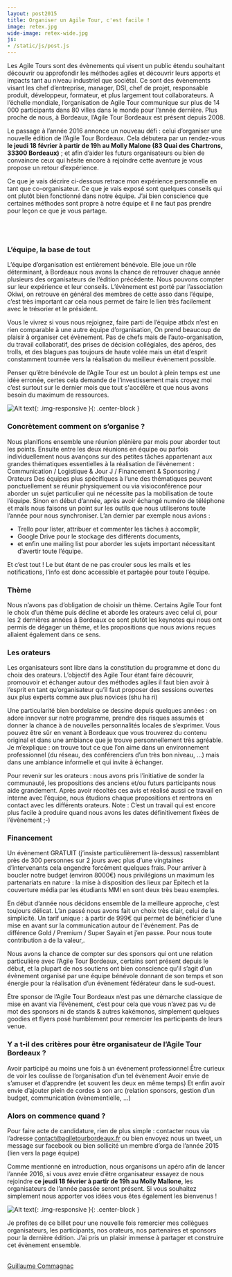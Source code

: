 ```yaml
---
layout: post2015
title: Organiser un Agile Tour, c'est facile !
image: retex.jpg
wide-image: retex-wide.jpg
js:
- /static/js/post.js
---
```


Les Agile Tours sont des évènements qui visent un public étendu souhaitant découvrir ou approfondir les méthodes agiles et découvrir leurs apports et impacts tant au niveau industriel que sociétal.
Ce sont des évènements visant les chef d’entreprise, manager, DSI, chef de projet, responsable produit, développeur, formateur, et plus largement tout collaborateurs.
A l’échelle mondiale, l’organisation de Agile Tour communique sur plus de 14 000 participants dans 80 villes dans le monde pour l’année dernière.
Plus proche de nous, à Bordeaux, l’Agile Tour Bordeaux est présent depuis 2008.
<!--more-->

Le passage à l’année 2016 annonce un nouveau défi : celui d’organiser une nouvelle édition de l’Agile Tour Bordeaux. Cela débutera par un rendez-vous **le jeudi 18 février à partir de 19h au Molly Malone (83 Quai des Chartrons, 33300 Bordeaux)** ; et afin d’aider les futurs organisateurs ou bien de convaincre ceux qui hésite encore à rejoindre cette aventure je vous propose un retour d’expérience.

Ce que je vais décrire ci-dessous retrace mon expérience personnelle en tant que co-organisateur. Ce que je vais exposé sont quelques conseils qui ont plutôt bien fonctionné dans notre équipe. J’ai bien conscience que certaines méthodes sont propre à notre équipe et il ne faut pas prendre pour leçon ce que je vous partage.

<br>
<br>

### L’équipe, la base de tout 
L’équipe d’organisation est entièrement bénévole. Elle joue un rôle déterminant, à Bordeaux nous avons la chance de retrouver chaque année plusieurs des organisateurs de l’édition précédente. Nous pouvons compter sur leur expérience et leur conseils. 
L’évènement est porté par l’association Okiwi, on retrouve en général des membres de cette asso dans l’équipe, c’est très important car cela nous permet de faire le lien très facilement avec le trésorier et le président.

Vous le vivrez si vous nous rejoignez, faire parti de l’équipe atbdx n’est en rien comparable à une autre équipe d’organisation, On prend beaucoup de plaisir à organiser cet évènement. Pas de chefs mais de l’auto-organisation, du travail collaboratif, des prises de décision collégiales, des apéros, des trolls, et des blagues pas toujours de haute volée mais un état d’esprit constamment tournée vers la réalisation du meilleur évènement possible.  

Penser qu’être bénévole de l’Agile Tour est un boulot à plein temps est une idée erronée, certes cela demande de l’investissement mais croyez moi c’est surtout sur le dernier mois que tout s'accélère et que nous avons besoin du maximum de ressources. 

![Alt text](/static/img/blog/chocolat.png){: .img-responsive }{: .center-block }

### Concrètement comment on s’organise ?

Nous planifions ensemble une réunion plénière par mois pour aborder tout les points. Ensuite entre les deux réunions en équipe ou parfois individuellement nous avançons sur des petites tâches appartenant aux grandes thématiques essentielles à la réalisation de l’évènement : Communication / Logistique & Jour J / Financement & Sponsoring / Orateurs
Des équipes plus spécifiques à l’une des thématiques peuvent ponctuellement se réunir physiquement ou via visioconférence pour aborder un sujet particulier qui ne nécessite pas la mobilisation de toute l’équipe.
Sinon en début d’année, après avoir échangé numéro de téléphone et mails nous faisons un point sur les outils que nous utiliserons toute l’année pour nous synchroniser. L’an dernier par exemple nous avions : 

  * Trello pour lister, attribuer et commenter les tâches à accomplir, 
  * Google Drive pour le stockage des différents documents, 
  * et enfin une mailing list pour aborder les sujets important nécessitant d’avertir toute l’équipe.

Et c’est tout ! Le but étant de ne pas crouler sous les mails et les notifications, l’info est donc accessible et partagée pour toute l’équipe.

### Thème

Nous n’avons pas d’obligation de choisir un thème. Certains Agile Tour font le choix d’un thème puis décline et aborde les orateurs avec celui ci, pour les 2 dernières années à Bordeaux ce sont plutôt les keynotes qui nous ont permis de dégager un thème, et les propositions que nous avions reçues allaient également dans ce sens.

### Les orateurs

Les organisateurs sont libre dans la constitution du programme et donc du choix des orateurs. L’objectif des Agile Tour étant faire découvrir, promouvoir et échanger autour des méthodes agiles il faut bien avoir à l’esprit en tant qu’organisateur qu’il faut proposer des sessions ouvertes aux plus experts comme aux plus novices (shu ha ri)

Une particularité bien bordelaise se dessine depuis quelques années : on adore innover sur notre programme, prendre des risques assumés et donner la chance à de nouvelles personnalités locales de s’exprimer. Vous pouvez être sûr en venant à Bordeaux que vous trouverez du contenu original et dans une ambiance que je trouve personnellement très agréable. Je m’explique : on trouve tout ce que l’on aime dans un environnement professionnel (du réseau, des conférenciers d’un très bon niveau, …) mais dans une ambiance informelle et qui invite à échanger.

Pour revenir sur les orateurs : nous avons pris l’initiative de sonder la communauté, les propositions des anciens et/ou futurs participants nous aide grandement. Après avoir récoltés ces avis et réalisé aussi ce travail en interne avec l’équipe, nous étudions chaque propositions et rentrons en contact avec les différents orateurs. 
Note : C’est un travail qui est encore plus facile à produire quand nous avons les dates définitivement fixées de l’évènement ;-)

### Financement

Un évènement GRATUIT (j’insiste particulièrement là-dessus) rassemblant près de 300 personnes sur 2 jours avec plus d’une vingtaines d’intervenants cela engendre forcément quelques frais. Pour arriver à boucler notre budget (environ 8000€) nous privilégions un maximum les partenariats en nature : la mise à disposition des lieux par Epitech et la couverture média par les étudiants MMI en sont deux très beau exemples.

En début d’année nous décidons ensemble de la meilleure approche, c’est toujours délicat. L’an passé nous avons fait un choix très clair, celui de la simplicité. Un tarif unique : à partir de 999€ qui permet de bénéficier d'une mise en avant sur la communication autour de l'événement. Pas de différence Gold / Premium / Super Sayain et j’en passe. Pour nous toute contribution a de la valeur,. 

Nous avons la chance de compter sur des sponsors qui ont une relation particulière avec l’Agile Tour Bordeaux, certains sont présent depuis le début, et la plupart de nos soutiens ont bien conscience qu’il s’agit d’un évènement organisé par une équipe bénévole donnant de son temps et son énergie pour la réalisation d’un évènement fédérateur dans le sud-ouest.

Être sponsor de l’Agile Tour Bordeaux n’est pas une démarche classique de mise en avant via l’évènement, c’est pour cela que vous n’avez pas vu de mot des sponsors ni de stands & autres kakémonos, simplement quelques goodies et flyers posé humblement pour remercier les participants de leurs venue.

### Y a t-il des critères pour être organisateur de l’Agile Tour Bordeaux ?

Avoir participé au moins une fois à un événement professionnel
Être curieux de voir les coulisse de l’organisation d’un tel évènement
Avoir envie de s’amuser et d’apprendre (et souvent les deux en même temps)
Et enfin avoir envie d’ajouter plein de cordes à son arc (relation sponsors, gestion d’un budget, communication évènementielle, …)

### Alors on commence quand ?
Pour faire acte de candidature, rien de plus simple : contacter nous via l’adresse contact@agiletourbordeaux.fr ou bien envoyez nous un tweet, un message sur facebook ou bien sollicité un membre d’orga de l’année 2015 (lien vers la page équipe)

Comme mentionné en introduction, nous organisons un apéro afin de lancer l’année 2016, si vous avez envie d’être organisateur essayez de nous rejoindre **ce jeudi 18 février à partir de 19h au Molly Mallone**, les organisateurs de l’année passée seront présent. Si vous souhaitez simplement nous apporter vos idées vous êtes également les bienvenus !

![Alt text](/static/img/blog/orga.jpg){: .img-responsive }{: .center-block }

Je profites de ce billet pour une nouvelle fois remercier mes collègues organisateurs, les participants, nos orateurs, nos partenaires et sponsors pour la dernière édition. J’ai pris un plaisir immense à partager et construire cet évènement ensemble.

<br>
<a href="https://twitter.com/guillaumco">Guillaume Commagnac</a>
